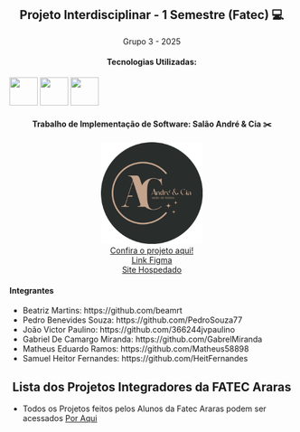 <div align='center'>
<h2>Projeto Interdisciplinar - 1 Semestre (Fatec) 💻</h2>
<p>Grupo 3 - 2025</p>
</div>

<div align='center' style="display: inline">
<h4> Tecnologias Utilizadas:</h4>
<img width='50' height='50' src="https://cdn.jsdelivr.net/gh/devicons/devicon@latest/icons/html5/html5-original.svg" />
<img width='50' height='50' src="https://cdn.jsdelivr.net/gh/devicons/devicon@latest/icons/bootstrap/bootstrap-original-wordmark.svg" />
<img width='50' height='50' src="https://cdn.jsdelivr.net/gh/devicons/devicon@latest/icons/css3/css3-original.svg" />
</div>

<div align='center'>    
<h4>Trabalho de Implementação de Software: Salão André & Cia ✂️</h4>
        <img src="img/logo_circular.png"
       style="width: 180px; height: 180px;"/>
</div> 

<div align='center'>
        <a href="https://beamrt.github.io/pi-primeiro-semestre/Código/index.html">Confira o projeto aqui!</a>
</div>

<div align='center'>
        <a href="https://www.figma.com/design/1AqRHGjxrxO5RKuiG9Q65v/Sem-t%C3%ADtulo?node-id=0-1&t=CpJ7DIKBH57W9qmt-1">Link Figma</a>
</div>

<div align='center'>
        <a href="https://salaoandreecia.wuaze.com/index.html">Site Hospedado</a>
</div>


<h4>Integrantes</h4>
<nav>
    <ul>
        <li>Beatriz Martins: https://github.com/beamrt</li>
        <li>Pedro Benevides Souza: https://github.com/PedroSouza77</li>
        <li>João Victor Paulino: https://github.com/366244jvpaulino</li>
        <li>Gabriel De Camargo Miranda: https://github.com/GabrelMiranda</li>
        <li>Matheus Eduardo Ramos: https://github.com/Matheus58898</li>
        <li>Samuel Heitor Fernandes: https://github.com/HeitFernandes</li> 
    </ul>
        
<div align='center'>
<h2>Lista dos Projetos Integradores da FATEC Araras</h2>
</div>
  
<nav>
<ul>
        <li>Todos os Projetos feitos pelos Alunos da Fatec Araras podem ser acessados <a href="https://github.com/orlandosaraivajr/PI_FATEC_ARARAS">Por Aqui</a></li>
</ul>
</nav>
